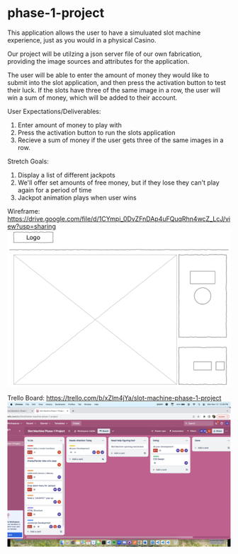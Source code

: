 # phase-1-project
This application allows the user to have a simuluated slot machine experience, just as you would in a physical Casino.

Our project will be utilzing a json server file of our own fabrication, providing the image sources and attributes for the application.

The user will be able to enter the amount of money they would like to submit into the slot application, and then press the activation button to test their luck. If the slots have three of the same image in a row, the user will win a sum of money, which will be added to their account.

User Expectations/Deliverables:
1. Enter amount of money to play with
2. Press the activation button to run the slots application
3. Recieve a sum of money if the user gets three of the same images in a row.

Stretch Goals:
1. Display a list of different jackpots
2. We'll offer set amounts of free money, but if they lose they can't play again for a period of time
3. Jackpot animation plays when user wins




Wireframe:
https://drive.google.com/file/d/1CYmpi_0DvZFnDAp4uFQuqRhn4wcZ_LcJ/view?usp=sharing
![Alt text](image-1.png)



Trello Board:
https://trello.com/b/xZlm4jYa/slot-machine-phase-1-project
![Alt text](image.png)

